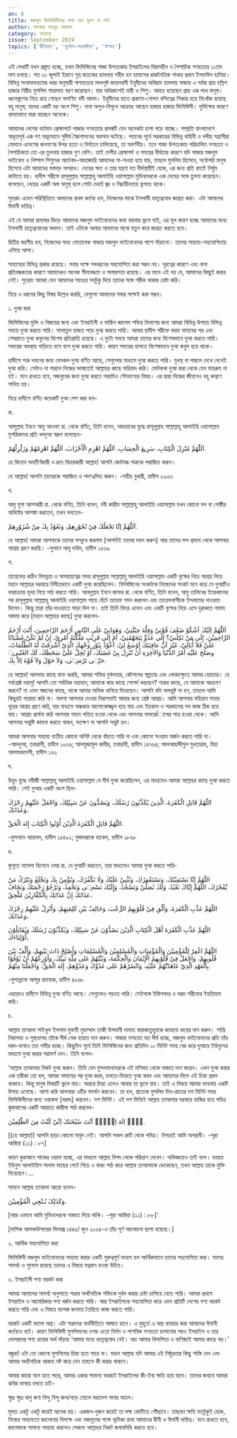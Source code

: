 ```yaml
---
an: 8
title: মজলুম ফিলিস্তিনীদের কথা যেন ভুলে না যাই
author: খন্দকার মনসুর আহমদ
category: অন্যান্য
issue: September 2024
topics: ['দ্বীনিয়াত', 'দুর্যোগ-সহমর্মিতা', 'উম্মাহ']
---
```


এই লেখাটি যখন প্রস্তুত হচ্ছে, তখন ফিলিস্তিনের গাজা উপত্যকায় ইসরাইলের বিরামহীন ও পৈশাচিক গণহত্যার ১১তম মাস চলছে। গত ৩১ জুলাই ইরানে গুপ্ত ঘাতকের হামলায় শহীদ হন হামাসের রাজনৈতিক শাখার প্রধান ইসমাঈল হানিয়া। বিভিন্ন সংবাদমাধ্যমের খবর অনুযায়ী পাশ্চাত্যের মদদপুষ্ট জায়নবাদী ইহুদীদের অবিরাম হামলায় গাজায় এ পর্যন্ত প্রায় চল্লিশ হাজার নিরীহ মুসলিম শাহাদাত বরণ করেছেন। যার অধিকাংশই নারী ও শিশু। আহত হয়েছেন প্রায় এক লাখ মানুষ। ধ্বংসস্তুপের নিচে রয়ে গেছেন অগণিত বনী আদম। ইহুদীদের হাতে প্রকাশ্য-গোপন বন্দিত্বের শিকার হয়ে নিখোঁজ রয়েছে বহু মানুষ; যাদের একটি বড় অংশ শিশু। নানা অসুখ-বিসুখে আক্রান্ত আছেন হাজার হাজার ফিলিস্তিনী। দুর্ভিক্ষের কারণে খাদ্যাভাবে মারা যাচ্ছেন অনেকে।

আমাদের দেশের বর্তমান প্রেক্ষাপটে গাজার গণহত্যার প্রসঙ্গটি যেন অনেকটা চাপা পড়ে যাচ্ছে। সম্প্রতি বাংলাদেশে অভূতপূর্ব এক গণ অভ্যুত্থানে সুদীর্ঘ  স্বৈরশাসনের অবসান ঘটেছে। পতনের পূর্বে  সরকারের বিভিন্ন বাহিনী ও দলীয় সন্ত্রাসীরা যেভাবে এদেশের জনগণের উপর হত্যা ও নির্যাতন চালিয়েছে, তা অবর্ণনীয়। তবে গাজা উপত্যকায় পরিচালিত গণহত্যা ও পৈশাচিকতা তো এর তুলনায় হাজার গুণ বেশি। তাই দেশীয় প্রেক্ষাপট ও সময়ের দীর্ঘতার কারণে যদি গাজার মজলুম ভাইবোন ও নিষ্পাপ শিশুদের আর্তনাদ-আহাজারি আমাদের গা-সওয়া হয়ে যায়, তাহলে মুসলিম হিসেবে, সর্বোপরি মানুষ হিসেবে এটা আমাদের মস্তবড় অপরাধ। দেহের ক্ষত ও তার যন্ত্রণা যত দীর্ঘস্থায়ীই হোক, এর জন্য প্রতি রাতই নির্ঘুম কাটাতে হয়। হাদীস শরীফে রাসূলুল্লাহ সাল্লাল্লাহু আলাইহি ওয়াসাল্লাম মুমিনদেরকে এক দেহের সঙ্গে তুলনা করেছেন। বলেছেন, দেহের একটি অঙ্গ অসুস্থ হলে গোটা দেহই জ্বর ও নিদ্রাহীনতায় ভুগতে থাকে।

সুতরাং এহেন পরিস্থিতিতে আমাদের প্রথম কর্তব্য হল, নিজেদের মাঝে ইসলামী ভ্রাতৃত্ববোধ জাগ্রত করা। এটা আমাদের ঈমানী দায়িত্ব।

এই যে আমরা প্রসঙ্গের ভিড়ে আমাদের মজলুম ভাইবোনদের কথা বারবার ভুলে যাই, এর মূল কারণ হচ্ছে আমাদের মধ্যে ইসলামী ভ্রাতৃত্ববোধের অভাব। তাই এটাকে আবার আমাদের মাঝে নতুন করে জাগ্রত করতে হবে।

দ্বিতীয় করণীয় হল, নিজেদের সাধ্য মোতাবেক গাজার মজলুম ভাইবোনদের পাশে দাঁড়ানো। তাদের সাহায্য-সহযোগিতায় এগিয়ে আসা।

সাহায্যের বিভিন্ন প্রকার রয়েছে। সবার পক্ষে সবধরনের সহযোগিতা করা সম্ভব নয়। দূরত্বের কারণে এবং  নানা প্রতিবন্ধকতার কারণে আমাদেরও অনেক সীমাবদ্ধতা ও অপারগতা রয়েছে। এর মানে এই নয় যে, আমাদের কিছুই করার নেই। সুতরাং আমরা যেন আমাদের সাধ্যের সবটুকু দিয়ে তাদের সঙ্গে শরীক থাকার চেষ্টা করি।

নিম্নে এ ধরনের কিছু বিষয় উল্লেখ করছি, যেগুলো আমাদের সবার পক্ষেই করা সম্ভব।

১. দুআ করা

ফিলিস্তিনের মুক্তি ও বিজয়ের জন্য এবং ইসরাইলী ও মার্কিন জালেম শক্তির বিনাশের জন্য আমরা  বিভিন্ন উপায়ে বিভিন্ন সময়ে দুআ করতে পারি। সালাতুল হাজত পড়ে দুআ করতে পারি।  আবার হাদীস শরীফে ফরয নামাযের পর এবং শেষরাতে দুআ কবুলের বিশেষ প্রতিশ্রুতি রয়েছে। এ দুটো সময়ে আমরা তাদের জন্য বিশেষভাবে দুআ করতে পারি। সফরের অবস্থায় গাড়িতে বসে বসে দুআ করতে পারি। কারণ সফরের হালতে বিশেষভাবে দুআ কবুল হয়ে থাকে।

হাদীসে শত্রু দমনের জন্য যেসকল দুআ বর্ণিত আছে, সেগুলোর মাধ্যমে দুআ করতে পারি। মুখস্থ না পারলে দেখে দেখেই দুআ করি। সেটাও না পারলে নিজের ভাষাতেই আল্লাহর কাছে ফরিয়াদ করি। মোটকথা দুআ করা থেকে যেন মাহরুম না হই। মনে রাখতে হবে, মজলুমের জন্য দুআ করতে পারাটাও সৌভাগ্যের বিষয়। এর দ্বারা নিজের জীবনেও বহু কল্যাণ সাধিত হয়।

নিম্নে হাদীসে বর্ণিত কয়েকটি দুআ পেশ করা হল-

ক.

আব্দুল্লাহ ইবনে আবু আওফা রা. থেকে বর্ণিত, তিনি বলেন, আহযাবের যুদ্ধে রাসূলুল্লাহ সাল্লাল্লাহু আলাইহি ওয়াসাল্লাম মুশরিকদের প্রতি বদদুআ স্বরূপ বলেছেন-

اَللّٰهُمَّ مُنْزِلَ الْكِتَابِ، سَرِيعَ الْحِسَابِ، اَللّٰهُمَّ اهْزِمِ الْأَحْزَابَ، اَللّٰهُمَّ اهْزِمْهُمْ وَزَلْزِلْهُمْ.

হে কিতাব অবতীর্ণকারী ও দ্রুত বিচারকারী আল্লাহ! আপনি জোটবদ্ধ শত্রুকে পরাজিত করুন।

হে আল্লাহ! আপনি তাদেরকে পরাজিত ও পদস্খলিত করুন। -সহীহ বুখারী, হাদীস ২৯৩৩

খ.

আবু মূসা আশআরী রা. থেকে বর্ণিত, তিনি বলেন, নবী কারীম সাল্লাল্লাহু আলাইহি ওয়াসাল্লাম যখন কোনো দল বা গোষ্ঠীর অনিষ্টের আশঙ্কা করতেন, তখন বলতেন-

اَللّٰهُمَّ إنَّا نَجْعَلُكَ فِيْ نُحُوْرِهِمْ، وَنَعُوْذُ بِكَ مِنْ شُرُوْرِهِمْ.

হে আল্লাহ! আমরা আপনাকে তাদের সম্মুখে করলাম [আপনিই তাদের দমন করুন] আর তাদের মন্দ প্রভাব থেকে আপনার আশ্রয় গ্রহণ করছি। -সুনানে আবু দাউদ, হাদীস ১৫৩৯

গ.

তায়েফের কঠিন বিপন্নতা ও অসহায়ত্বের সময় রাসূলুল্লাহ সাল্লাল্লাহু আলাইহি ওয়াসাল্লাম একটি বৃক্ষের নিচে আশ্রয় নিয়ে মহান আল্লাহর দরবারে বিনীতভাবে একটি দুআ করেছিলেন। ফিলিস্তিনের সংকটকে নিজেদের সংকট  মনে করে সে দুআটিও ভারাক্রান্ত হৃদয় নিয়ে পাঠ করতে পারি। আবদুল্লাহ ইবনে জাফর রা. থেকে বর্ণিত, তিনি বলেন, আবু তালিবের ইন্তেকালের পর রাসূলুল্লাহ সাল্লল্লাহু আলাইহি ওয়াসাল্লাম পায়ে হেঁটে তায়েফ গমন করলেন এবং তায়েফবাসীকে ইসলামের দাওয়াত দিলেন। কিন্তু তারা তাঁর দাওয়াতে সাড়া দিল না। তাই তিনি ফিরে এলেন এবং একটি বৃক্ষের নিচে এসে দুরাকাত নামায আদায় করে [মহান আল্লাহর কাছে] দুআ করলেন-

اَللّٰهُمَّ إلَيْكَ أشْكُوْ ضَعْفَ قُوَّتِيْ وَقِلَّةَ حِيْلَتِيْ، وَهَوَانِيْ عَلٰى النَّاسِ أَرْحَمَ الرَّاحِمِينَ، أَنْتَ أَرْحَمُ الرَّاحِمِيْنَ، إِلٰى مَنْ تَكِلُنيْ؟ إِلٰى عَدُوٍّ يَتَجَهَّمُنِيْ، أمْ إِلٰى قَرِيْبٍ مَلَّكْتَهُ أمْرِيْ، إِنْ لَمْ تَكُنْ غَضْبَانًا عَلَيَّ فَلاَ أُبَالِيْ، غَيْرَ أنَّ عافِيَتَكَ أوْسَعُ لِيْ، أعُوْذُ بِنُوْرِ وَجْهِكَ الَّذِيْ أَشْرَقَتْ لَهُ الظُّلُمَاتُ، وصَلَحَ عَلَيْهِ أمْرُ الدُّنْيَا وَالآخِرَةِ أَنْ تُنْزِلَ بِيْ غَضَبَكَ، أَوْ تُحِلَّ عَلَيَّ سَخَطَكَ، لَكَ العُتْبىূ حَتّূى تَرْضূى، وَلاَ حَوْلَ وَلاَ قُوَّةَ إلاَّ بِكَ.

হে আল্লাহ! আপনার কাছে ব্যক্ত করছি, আমার শক্তির দুর্বলতার, কৌশলের স্বল্পতার এবং লোকচক্ষুতে আমার হেয়তার। হে সর্বশ্রেষ্ঠ দয়ালু! আপনি তো সর্বাধিক দয়াবান; আমাকে কার কাছে সোপর্দ করছেন? শত্রুর কাছে, যে আমাকে আক্রমণ করবে? না এমন স্বজনের কাছে, যাকে আমার মালিক বানিয়ে দিয়েছেন। আপনি যদি অসন্তুষ্ট না হন, তাহলে আমি কিছুরই পরোয়া করি না। অবশ্য আপনার দেওয়া নিরাপত্তাই আমার জন্য শ্রেষ্ঠ আশ্রয়। আমি আপনার মহিয়ান সত্তার নূরের আশ্রয় গ্রহণ করি, যার মাধ্যমে অন্ধকার আলোকোজ্জ্বল হয়ে যায় এবং ইহকাল ও পরকালের সব কাজ ঠিক হয়ে যায়। আশ্রয় প্রার্থনা করি আপনার গযবে পতিত হওয়া থেকে এবং আপনার অসন্তেÍাষের পাত্র হওয়া থেকে। আমি আপনার সন্তুষ্টি কামনা করতে থাকব, যতক্ষণ না আপনি সন্তুষ্ট হন।

আমরা আপনার সাহায্য ব্যতীত কোনো অনিষ্ট থেকে বাঁচতে পারি না এবং কোনো সওয়াব অর্জন করতে পারি না। -আদদুআ, তবারানী, হাদীস ১০৩৬; আলমুজামুল কাবীর, তবারানী, হাদীস ১৪৭৬৪; আলআহাদীসুল মুখতারাহ, যিয়া আলমাকদেসী, হাদীস ১৬২

ঘ.

উহুদ যুদ্ধে নবীজী সাল্লাল্লাহু আলাইহি ওয়াসাল্লাম যে দীর্ঘ দুআ করেছিলেন, এর মাধ্যমেও আমরা আল্লাহর কাছে দুআ করতে পারি। সেই দুআর একটি অংশ ছিল-

اللّهُمَّ قَاتِلِ الْكَفَرَةَ، الَّذِينَ يُكَذِّبُونَ رُسُلَكَ، وَيَصُدُّونَ عَنْ سَبِيْلِكَ، وَاجْعَلْ عَلَيْهِمْ رِجْزَكَ وَعَذَابَكَ،

اللّهُمَّ قَاتِلِ الْكَفَرَةَ  الَّذِيْنَ أُوْتُوا الْكِتَابَ إِلهَ الْحَقِّ.

-মুসনাদে আহমাদ, হাদীস ১৫৪৯২; মুস্তাদরাকে হাকেম, হাদীস ১৮৬৮

ঙ.

কুনুতে নাযেলা হিসেবে ওমর রা. যে দুআটি করতেন, তার মাধ্যমেও আমরা দুআ করতে পারি-

اللّهُمَّ إِنَّا نَسْتَعِيْنُكَ، وَنَسْتَغْفِرُكَ، وَنُثْنِيْ عَلَيْكَ وَلَا نَكْفُرُكَ، وَنُؤْمِنُ بِكَ وَنَخْلَعُ وَنَتْرُكُ مَنْ يَّفْجُرُكَ، اللّهُمَّ إِيَّاكَ نَعْبُدُ، وَلَكَ نُصَلِّيْ وَنَسْجُدُ، وَإِلَيْكَ نَسْعূى وَنَحْفِدُ، وَنَرْجُوْ رَحْمَتَكَ وَنَخَافُ عَذَابَكَ إِنَّ عَذَابَكَ بِالْكَفَّارِيْنَ مُلْحِقٌ،

 اللّهُمَّ عَذِّبِ الْكَفَرَةَ، وَأَلْقِ فِيْ قُلُوْبِهِمُ الرُّعْبَ، وَخَالِفْ بَيْنِ كَلِمَتِهِمْ، وَأَنْزِلْ عَلَيْهِمْ رِجْزَكَ وَعَذَابَكَ،

اللّهُمَّ عَذِّبِ الْكَفَرَةَ أَهْلَ الْكِتَابِ الَّذِيْنَ يَصُدُّوْنَ عَنْ سَبِيْلِكَ، وَيُكَذِّبُوْنَ رُسُلَكَ وَيُقَاتِلُوْنَ أَوْلِيَاءَكَ،

اللّهُمَّ اغْفِرْ لِلْمُؤْمِنِيْنَ وَالْمُؤْمِنَاتِ وَالْمُسْلِمِيْنَ وَالْمُسْلِمَاتِ وَأَصْلِحْ ذَاتَ بَيْنِهِمْ، وَأَلِّفْ بَيْنَ قُلُوبِهِمْ، وَاجْعَلْ فِيْ قُلُوْبِهِمُ الْإِيْمَانَ وَالْحِكْمَةَ، وَثَبِّتْهُمْ عَلى مِلَّةِ نَبِيِّكَ، وَأَوْزِعْهُمْ أَنْ يُوْفُوْا بِالْعَهْدِ الَّذِيْ عَاهَدْتَّهُمْ عَلَيْهِ، وَانْصُرْهُمْ عَلى عَدُوِّكَ وَعَدُوِّهِمْ، إِلهَ الْحَقِّ، وَاجْعَلْنَا مِنْهُمْ.

-মুসান্নাফে আব্দুর রাযযাক, হাদীস ৪৯৬৮

এছাড়াও হাদীসে বিভিন্ন দুআ বর্ণিত আছে। সেগুলোও পড়তে পারি। সেইসঙ্গে ইস্তিগফার ও দরূদ শরীফের ইহতিমাম করি।

চ.

আল্লাহ তাআলা শাইখুল ইসলাম মুফতী মুহাম্মাদ তাকী উসমানী দামাত বারাকাতুহুমকে জাযায়ে খায়ের দান করুন। শান্তি নিরাপত্তা ও সুস্থতাসহ তাঁকে দীর্ঘ নেক হায়াত দান করুন। গাজার গণহত্যা যত দীর্ঘ হচ্ছে, মজলুম ভাইবোনদের প্রতি তাঁর দরদ-ব্যথাও তত গভীর হচ্ছে। কিছুদিন পূর্বে তিনি ফিলিস্তিনের জন্য প্রতিদিন ১০ মিনিট সময় বের করে দুআয়ে ইউনুসের মাধ্যমে দুআ করার পরামর্শ দেন। তিনি বলেন-

‘আল্লাহ তাআলার নিকট দুআ করুন। তিনি যেন মুসলমানদেরকে এই মসিবত থেকে নাজাত দান করেন। এখন দুআ করার এক তরীকা তো হল, আমরা নামাযের পর দুআ করব, চলতে-ফিরতে দুআ করব এবং আমাদের দিলে এই চিন্তা প্রবল থাকবে। কিন্তু মানুষ বিষয়টি ভুলে যায়। অন্তরে চিন্তা এলেও আবার তা ভুলে যায়। তাই এ বিষয়ে আমার ভাবনায় একটি উপায় এসেছে। আশা করি আপনারা এটির সমর্থন করবেন। তা হল,  প্রত্যেক মুসলিম দিন-রাতের দশ মিনিট সময় ফিলিস্তিনীদের জন্য ওয়াকফ [বরাদ্দ] করবেন। দশ মিনিট। এই দশ মিনিটে আল্লাহ তাআলার দরবারে হাজির হয়ে পবিত্র কুরআনের একটি আয়াতে কারীমা পাঠ করবেন-

لَاۤ اِلٰهَ  اِلَّاۤ اَنْتَ سُبْحٰنَکَ  اِنِّيْ كُنْتُ مِنَ الظّٰلِمِيْنَ.

[(হে আল্লাহ!) আপনি ছাড়া কোনো মাবুদ নেই। আপনি সকল ত্রুটি থেকে পবিত্র। নিশ্চয়ই আমি অপরাধী। -সূরা আম্বিয়া (২১) : ৮৭]

কারণ কুরআনে পাকের ওয়াদা হচ্ছে, এর মাধ্যমে আল্লাহ বিপদ থেকে পরিত্রাণ দেবেন। অভিজ্ঞতাও তাই বলে। হযরত ইউনুস আলাইহিস সালাম মাছের পেটে গিয়ে এ বাক্য পাঠ করে আল্লাহ তাআলাকে ডেকেছেন, তখন আল্লাহ তাকে মুক্তি দিয়েছেন।...

 সামনে আল্লাহ তাআলা আরো বলেন-

وَکَذٰلِکَ  نُـنْجِي الْمُؤْمِنِيْنَ.

[আর এভাবে আমি মুমিনদেরকে নাজাত দিয়ে থাকি। -সূরা আম্বিয়া (২১) : ৮৮]’

[মাসিক আলকাউসারের যিলহজ্ব ১৪৪৫/ জুন ২০২৪-এ তাঁর পূর্ণ আলোচনা ছাপা হয়েছে।]

২. আর্থিক সহযোগিতা করা

ফিলিস্তিনী মজলুম ভাইবোনদের সাহায্য করার একটি গুরুত্বপূর্ণ মাধ্যম হল আর্থিকভাবে তাদের সহযোগিতা করা। যাদের সামর্থ্য ও সুযোগ রয়েছে তাদের এ বিষয়ে যত্নবান হওয়া উচিত।

৩. ইসরাইলী পণ্য বয়কট করা

আমরা আমাদের সামর্থ্য অনুপাতে শত্রুর অর্থনৈতিক শক্তিকে দুর্বল করার চেষ্টা চালিয়ে যেতে পারি। আমরা প্রথমে ইসরাইল ও আমেরিকার পণ্য বর্জন করতে পারি। আর ইসরাইলকে সহযোগিতা করে এমন প্রতিটি দেশের পণ্য বয়কট করতে পারি এবং এ বিষয়ে ব্যাপক জনমত তৈরিতে কাজ করতে পারি।

বয়কট একটি ভালো অস্ত্র। এটা শত্রুদের অর্থনীতিতে আঘাত হানে।  এ মুহূর্তে এ অস্ত্র ব্যবহার করা আমাদের ঈমানী কর্তব্যও বটে। কারণ ফিলিস্তিনী মুসলিমদের ওপর এতো নির্মম ও পাশবিক গণহত্যা চালানোর পরও  ইসরাইল ও তার দোসরদের পণ্য ক্রয়ের অর্থ দাঁড়ায় ‘আমার মধ্যে ভ্রাতৃত্ববোধ নেই। বরং আমার বিলাসিতা ও বাণিজ্যই আমার কাছে বড়।’

বন্ধুরা! এটা তো কোনো মুসলিমের চিন্তা হতে পারে না। মহান আল্লাহ  যদি আমার এই নিষ্ঠুরতার কিছু শাস্তি দেন এবং আমার অর্থনৈতিক বরকত নষ্ট করে দেন তাহলে কী করার থাকবে।

আবার কারো মনে হতে পারে, আমার একার সামান্য বয়কটে ইসরাইলের কী-ইবা ক্ষতি হয়ে যাবে। তাদের জবাবে আমরা কবির ভাষায় বলতে চাই-

ক্ষুদ্র ক্ষুদ্র বালু কণা বিন্দু বিন্দু জল/গড়ে তোলে মহাদেশ সাগর অতল।

মূলত একটু একটু করেই অনেক হয়। একজন-দুজন করেই তা লক্ষ কোটিতে পৌঁছাবে। তাছাড়া ক্ষতি যতটুকুই হোক, নিজের সাধ্যমতো জালেমের বিপক্ষে এবং মজলুমের পক্ষে  ভূমিকা রাখা আমাদের দ্বীনী ও ঈমানী দায়িত্ব। মনে রাখতে হবে, জালেমকে সামান্য সাহায্য করলেও সেজন্য আল্লাহর নিকট জবাবদিহি করতে হবে। 